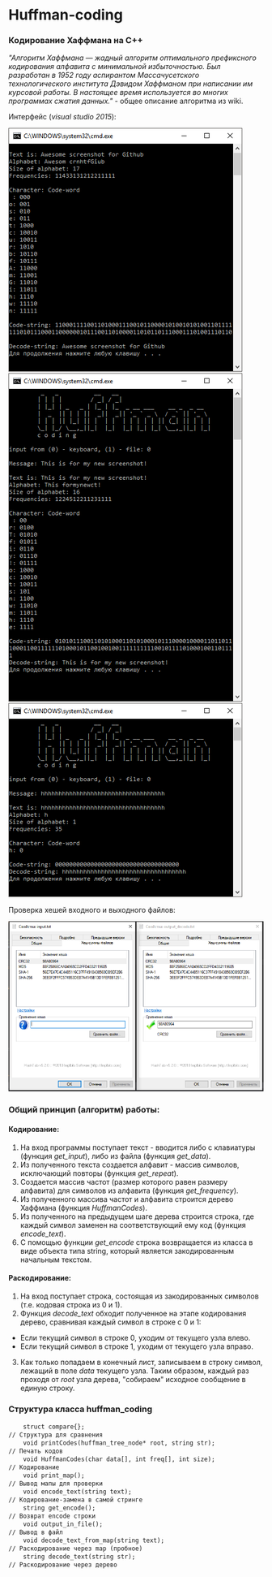 # Huffman-coding
### Кодирование Хаффмана на С++

*"Алгоритм Хаффмана — жадный алгоритм оптимального префиксного кодирования алфавита с минимальной избыточностью. Был разработан в 1952 году аспирантом Массачусетского технологического института Дэвидом Хаффманом при написании им курсовой работы. В настоящее время используется во многих программах сжатия данных."* - общее описание алгоритма из wiki.

Интерфейс (*visual studio 2015*):

![alt tag](https://raw.githubusercontent.com/manmolecular/Huffman-coding/master/interface-screenshot.PNG)
![alt tag](https://raw.githubusercontent.com/manmolecular/Huffman-coding/master/interface_screenshot_1.PNG)
![alt tag](https://raw.githubusercontent.com/manmolecular/Huffman-coding/master/interface_screenshot_2.PNG)

Проверка хешей входного и выходного файлов:

![alt tag](https://raw.githubusercontent.com/manmolecular/Huffman-coding/master/hash_screenshot.PNG)


### Общий принцип (алгоритм) работы:
#### Кодирование:
1. На вход программы поступает текст - вводится либо с клавиатуры (функция *get_input*), либо из файла (функция *get_data*).
2. Из полученного текста создается алфавит - массив символов, исключающий повторы (функция *get_repeat*).
3. Создается массив частот (размер которого равен размеру алфавита) для символов из алфавита (функция *get_frequency*).
4. Из полученного массива частот и алфавита строится дерево Хаффмана (функция *HuffmanCodes*).
5. Из полученного на предыдущем шаге дерева строится строка, где каждый символ заменен на соответствующий ему код (функция *encode_text*).
6. С помощью функции *get_encode* строка возвращается из класса в виде объекта типа string, который является закодированным начальным текстом. 

#### Раскодирование:
1. На вход поступает строка, состоящая из закодированных символов (т.е. кодовая строка из 0 и 1).
2. Функция *decode_text* обходит полученное на этапе кодирования дерево, сравнивая каждый символ в строке с 0 и 1:
  * Если текущий символ в строке 0, уходим от текущего узла влево.
  * Если текущий символ в строке 1, уходим от текущего узла вправо.
3. Как только попадаем в конечный лист, записываем в строку символ, лежащий в поле *data* текущего узла.
Таким образом, каждый раз проходя от *root* узла дерева, "собираем" исходное сообщение в единую строку.

### Структура класса huffman_coding
		struct compare{};                                                     // Структура для сравнения
		void printCodes(huffman_tree_node* root, string str);                 // Печать кодов
		void HuffmanCodes(char data[], int freq[], int size);                 // Кодирование
		void print_map();                                                     // Вывод мапы для проверки
		void encode_text(string text);                                        // Кодирование-замена в самой стринге
		string get_encode();                                                  // Возврат encode строки
		void output_in_file();                                                // Вывод в файл
		void decode_text_from_map(string text);                               // Раскодирование через map (пробное)
		string decode_text(string str);                                       // Раскодирование через дерево
